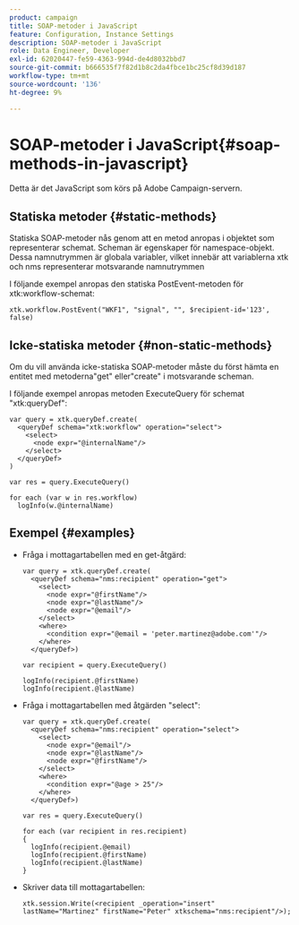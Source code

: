 ```yaml
---
product: campaign
title: SOAP-metoder i JavaScript
feature: Configuration, Instance Settings
description: SOAP-metoder i JavaScript
role: Data Engineer, Developer
exl-id: 62020447-fe59-4363-994d-de4d8032bbd7
source-git-commit: b666535f7f82d1b8c2da4fbce1bc25cf8d39d187
workflow-type: tm+mt
source-wordcount: '136'
ht-degree: 9%

---
```


# SOAP-metoder i JavaScript{#soap-methods-in-javascript}

Detta är det JavaScript som körs på Adobe Campaign-servern.

## Statiska metoder {#static-methods}

Statiska SOAP-metoder nås genom att en metod anropas i objektet som representerar schemat. Scheman är egenskaper för namespace-objekt. Dessa namnutrymmen är globala variabler, vilket innebär att variablerna xtk och nms representerar motsvarande namnutrymmen

I följande exempel anropas den statiska PostEvent-metoden för xtk:workflow-schemat:

```
xtk.workflow.PostEvent("WKF1", "signal", "", $recipient-id='123', false) 
```

## Icke-statiska metoder {#non-static-methods}

Om du vill använda icke-statiska SOAP-metoder måste du först hämta en entitet med metoderna&quot;get&quot; eller&quot;create&quot; i motsvarande scheman.

I följande exempel anropas metoden ExecuteQuery för schemat &quot;xtk:queryDef&quot;:

```
var query = xtk.queryDef.create(
  <queryDef schema="xtk:workflow" operation="select">
    <select>
      <node expr="@internalName"/>
    </select>
  </queryDef>
)

var res = query.ExecuteQuery()

for each (var w in res.workflow) 
  logInfo(w.@internalName)
```

## Exempel {#examples}

* Fråga i mottagartabellen med en get-åtgärd:

  ```
  var query = xtk.queryDef.create(  
    <queryDef schema="nms:recipient" operation="get">    
      <select>      
        <node expr="@firstName"/>      
        <node expr="@lastName"/>      
        <node expr="@email"/>    
      </select>    
      <where>      
        <condition expr="@email = 'peter.martinez@adobe.com'"/>    
      </where>  
    </queryDef>)
  
  var recipient = query.ExecuteQuery()
  
  logInfo(recipient.@firstName)
  logInfo(recipient.@lastName)
  ```

* Fråga i mottagartabellen med åtgärden &quot;select&quot;:

  ```
  var query = xtk.queryDef.create(  
    <queryDef schema="nms:recipient" operation="select">    
      <select>      
        <node expr="@email"/>      
        <node expr="@lastName"/>      
        <node expr="@firstName"/>    
      </select>    
      <where>      
        <condition expr="@age > 25"/>    
      </where>    
    </queryDef>)
  
  var res = query.ExecuteQuery()
  
  for each (var recipient in res.recipient) 
  {  
    logInfo(recipient.@email)  
    logInfo(recipient.@firstName)  
    logInfo(recipient.@lastName)
  }
  ```

* Skriver data till mottagartabellen:

  ```
  xtk.session.Write(<recipient _operation="insert" lastName="Martinez" firstName="Peter" xtkschema="nms:recipient"/>);
  ```
